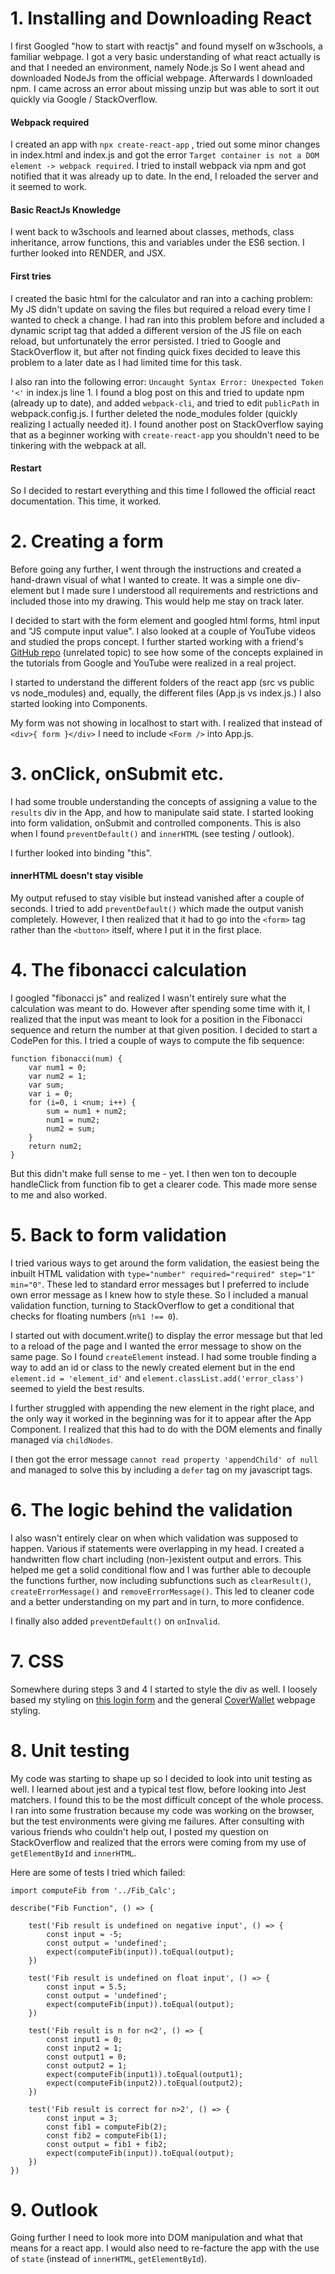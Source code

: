 # 1. Installing and Downloading React
I first Googled "how to start with reactjs" and found myself on w3schools, a familiar webpage. I got a very basic understanding of what react actually is and that I needed an environment, namely Node.js
So I went ahead and downloaded NodeJs from the official webpage. Afterwards I downloaded npm.
I came across an error about missing unzip but was able to sort it out quickly via Google / StackOverflow.

#### Webpack required
I created an app with `npx create-react-app` , tried out some minor changes in index.html and index.js and got the error `Target container is not a DOM element -> webpack required`.
I tried to install webpack via npm and got notified that it was already up to date. In the end, I reloaded the server and it seemed to work.

#### Basic ReactJs Knowledge
I went back to w3schools and learned about classes, methods, class inheritance, arrow functions, this and variables under the ES6 section.
I further looked into RENDER, and JSX.

#### First tries
I created the basic html for the calculator and ran into a caching problem: My JS didn't update on saving the files but required a reload every time I wanted to check a change. I had ran into this problem before and included a dynamic script tag that added a different version of the JS file on each reload, but unfortunately the error persisted. I tried to Google and StackOverflow it, but after not finding quick fixes decided to leave this problem to a later date as I had limited time for this task.

I also ran into the following error: `Uncaught Syntax Error: Unexpected Token '<'` in index.js line 1. I found a blog post on this and tried to update npm (already up to date), and added `webpack-cli`, and tried to edit `publicPath` in webpack.config.js. I further deleted the node_modules folder (quickly realizing I actually needed it). I found another post on StackOverflow saying that as a beginner working with `create-react-app` you shouldn't need to be tinkering with the webpack at all.

#### Restart
So I decided to restart everything and this time I followed the official react documentation. This time, it worked.

# 2. Creating a form
Before going any further, I went through the instructions and created a hand-drawn visual of what I wanted to create. It was a simple one div-element but I made sure I understood all requirements and restrictions and included those into my drawing. This would help me stay on track later.

I decided to start with the form element and googled html forms, html input and "JS compute input value". I also looked at a couple of YouTube videos and studied the props concept. I further started working with a friend's [GitHub repo](https://github.com/Milda-Grabyte/Rick-and-Morty-database-Milda-Grabyte) (unrelated topic) to see how some of the concepts explained in the tutorials from Google and YouTube were realized in a real project.

I started to understand the different folders of the react app (src vs public vs node_modules) and, equally, the different files (App.js vs index.js.) I also started looking into Components.

My form was not showing in localhost to start with. I realized that instead of `<div>{ form }</div>` I need to include `<Form />` into App.js.

# 3. onClick, onSubmit etc.
I had some trouble understanding the concepts of assigning a value to the `results` div in the App, and how to manipulate said state. I started looking into form validation, onSubmit and controlled components.
This is also when I found `preventDefault()` and `innerHTML` (see testing / outlook).

I further looked into binding "this".

#### innerHTML doesn't stay visible
My output refused to stay visible but instead vanished after a couple of seconds. I tried to add `preventDefault()` which made the output vanish completely. However, I then realized that it had to go into the `<form>` tag rather than the `<button>` itself, where I put it in the first place.

# 4. The fibonacci calculation
I googled "fibonacci js" and realized I wasn't entirely sure what the calculation was meant to do. However after spending some time with it, I realized that the input was meant to look for a position in the Fibonacci sequence and return the number at that given position.
I decided to start a CodePen for this. I tried a couple of ways to compute the fib sequence:
```
function fibonacci(num) {
    var num1 = 0;
    var num2 = 1;
    var sum;
    var i = 0;
    for (i=0, i <num; i++) {
        sum = num1 + num2;
        num1 = num2;
        num2 = sum;
    }
    return num2;
}
```

But this didn't make full sense to me - yet. I then wen ton to decouple handleClick from function fib to get a clearer code. This made more sense to me and also worked.

# 5. Back to form validation
I tried various ways to get around the form validation, the easiest being the inbuilt HTML validation with `type="number" required="required" step="1" min="0"`. These led to standard error messages but I preferred to include own error message as I knew how to style these.
So I included a manual validation function, turning to StackOverflow to get a conditional that checks for floating numbers (`n%1 !== 0`).

I started out with document.write() to display the error message but that led to a reload of the page and I wanted the error message to show on the same page. So I found `createElement` instead.
I had some trouble finding a way to add an id or class to the newly created element but in the end `element.id = 'element_id'` and `element.classList.add('error_class')` seemed to yield the best results.

I further struggled with appending the new element in the right place, and the only way it worked in the beginning was for it to appear after the App Component. I realized that this had to do with the DOM elements and finally managed via `childNodes`.

I then got the error message `cannot read property 'appendChild' of null` and managed to solve this by including a `defer` tag on my javascript tags.

# 6. The logic behind the validation
I also wasn't entirely clear on when which validation was supposed to happen. Various if statements were overlapping in my head. I created a handwritten flow chart including (non-)existent output and errors. This helped me get a solid conditional flow and I was further able to decouple the functions further, now including subfunctions such as `clearResult()`, `createErrorMessage()` and `removeErrorMessage()`. This led to cleaner code and a better understanding on my part and in turn, to more confidence.

I finally also added `preventDefault()` on `onInvalid`.

# 7. CSS
Somewhere during steps 3 and 4 I started to style the div as well. I loosely based my styling on [this login form](https://auth.coverwallet.com/login) and the general [CoverWallet](https://www.coverwallet.com/) webpage styling.

# 8. Unit testing
My code was starting to shape up so I decided to look into unit testing as well. I learned about jest and a typical test flow, before looking into Jest matchers.
I found this to be the most difficult concept of the whole process. I ran into some frustration because my code was working on the browser, but the test environments were giving me failures. After consulting with various friends who couldn't help out, I posted my question on StackOverflow and realized that the errors were coming from my use of `getElementById` and `innerHTML`.

Here are some of tests I tried which failed:
```
import computeFib from '../Fib_Calc';

describe("Fib Function", () => {

    test('Fib result is undefined on negative input', () => {
        const input = -5;
        const output = 'undefined';
        expect(computeFib(input)).toEqual(output);
    })

    test('Fib result is undefined on float input', () => {
        const input = 5.5;
        const output = 'undefined';
        expect(computeFib(input)).toEqual(output);
    })

    test('Fib result is n for n<2', () => {
        const input1 = 0;
        const input2 = 1;
        const output1 = 0;
        const output2 = 1;
        expect(computeFib(input1)).toEqual(output1);
        expect(computeFib(input2)).toEqual(output2);
    })

    test('Fib result is correct for n>2', () => {
        const input = 3;
        const fib1 = computeFib(2);
        const fib2 = computeFib(1);
        const output = fib1 + fib2;
        expect(computeFib(input)).toEqual(output);
    })
})
```

# 9. Outlook
Going further I need to look more into DOM manipulation and what that means for a react app.
I would also need to re-facture the app with the use of `state` (instead of `innerHTML`, `getElementById`).